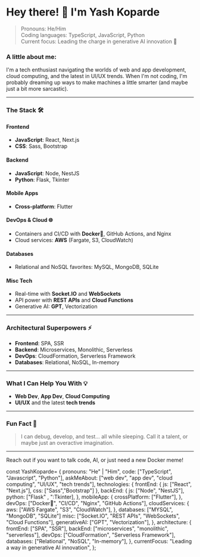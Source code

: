 # Hey there! 👋 I'm Yash Koparde

> Pronouns: He/Him  
> Coding languages: TypeScript, JavaScript, Python  
> Current focus: Leading the charge in generative AI innovation 🌌

### A little about me:
I'm a tech enthusiast navigating the worlds of web and app development, cloud computing, and the latest in UI/UX trends. When I'm not coding, I'm probably dreaming up ways to make machines a little smarter (and maybe just a bit more sarcastic).

---

### The Stack 🛠️

#### Frontend
- **JavaScript**: React, Next.js
- **CSS**: Sass, Bootstrap

#### Backend
- **JavaScript**: Node, NestJS
- **Python**: Flask, Tkinter

#### Mobile Apps
- **Cross-platform**: Flutter

#### DevOps & Cloud 🌐
- Containers and CI/CD with **Docker🐳**, GitHub Actions, and Nginx
- Cloud services: **AWS** (Fargate, S3, CloudWatch)

#### Databases
- Relational and NoSQL favorites: MySQL, MongoDB, SQLite

#### Misc Tech
- Real-time with **Socket.IO** and **WebSockets**
- API power with **REST APIs** and **Cloud Functions**
- Generative AI: **GPT**, Vectorization

---

### Architectural Superpowers ⚡
- **Frontend**: SPA, SSR
- **Backend**: Microservices, Monolithic, Serverless
- **DevOps**: CloudFormation, Serverless Framework
- **Databases**: Relational, NoSQL, In-memory

---

### What I Can Help You With 💡
- **Web Dev**, **App Dev**, **Cloud Computing**
- **UI/UX** and the latest **tech trends**

---

### Fun Fact 🌙
> I can debug, develop, and test… all while sleeping. Call it a talent, or maybe just an overactive imagination.

---

Reach out if you want to talk code, AI, or just need a new Docker meme!

const YashKoparde= {
    pronouns: "He" | "Him",
    code: ["TypeScript", "Javascript", "Python"],
    askMeAbout: ["web dev", "app dev", "cloud computing", "UI/UX", "tech trends"],
    technologies: {
        frontEnd: {
            js: ["React", "Next.js"],
            css: ["Sass","Bootstrap"]
        },
        backEnd: {
            js: ["Node", "NestJS"],
            python: ["Flask" , ":Tkinter],
        },
        mobileApp: {
            crossPlatform: ["Flutter"],
        },
        devOps: ["Docker🐳", "CI/CD", "Nginx", "GitHub Actions"],
        cloudServices: {
            aws: ["AWS Fargate", "S3", "CloudWatch"],
        },
        databases: ["MYSQL", "MongoDB", "SQLite"]
        misc: ["Socket.IO", "REST APIs", "WebSockets", "Cloud Functions"],
        generativeAI: ["GPT", "Vectorization"],
    },
    architecture: {
        frontEnd: ["SPA", "SSR"],
        backEnd: ["microservices", "monolithic", "serverless"],
        devOps: ["CloudFormation", "Serverless Framework"],
        databases: ["Relational", "NoSQL", "In-memory"],
    },
    currentFocus: "Leading a way in generative AI innovation",
};
